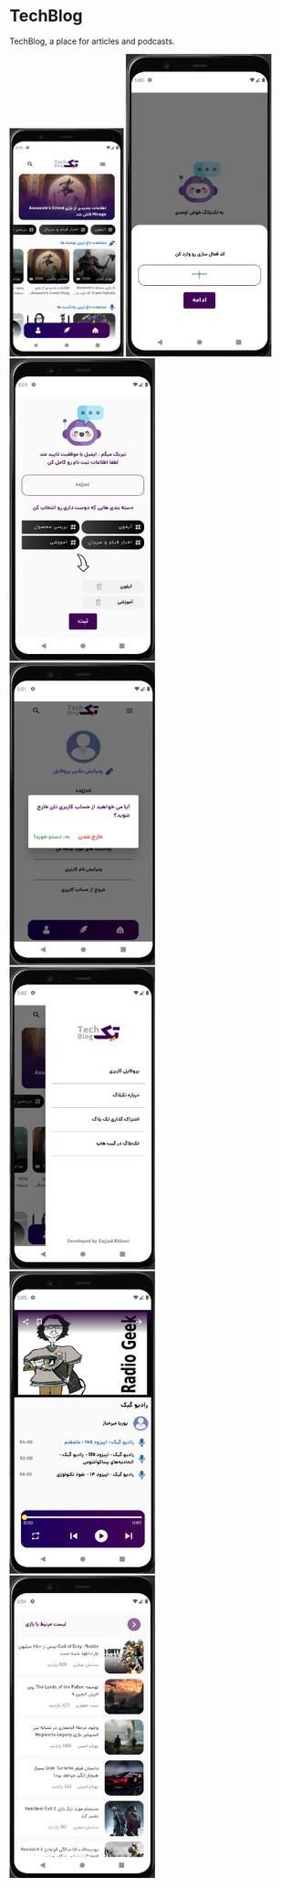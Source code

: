 # TechBlog
TechBlog, a place for articles and podcasts.
<p align="left"> <img src="https://github.com/sajjadabbasi1383/TechBlog/blob/master/assets/images/TechBlog_1.jpg" width="200" height="400"/>
<img src="https://github.com/sajjadabbasi1383/TechBlog/blob/master/assets/images/TechBlog_2.jpg" width="255" height="530"/><img src="https://github.com/sajjadabbasi1383/TechBlog/blob/master/assets/images/TechBlog_3.jpg" width="255" height="530"/><img src="https://github.com/sajjadabbasi1383/TechBlog/blob/master/assets/images/TechBlog_4.jpg" width="255" height="530"/><img src="https://github.com/sajjadabbasi1383/TechBlog/blob/master/assets/images/TechBlog_5.jpg" width="255" height="530"/><img src="https://github.com/sajjadabbasi1383/TechBlog/blob/master/assets/images/TechBlog_7.jpg" width="255" height="530"/><img src="https://github.com/sajjadabbasi1383/TechBlog/blob/master/assets/images/TechBlog_6.jpg" width="255" height="530"/>
